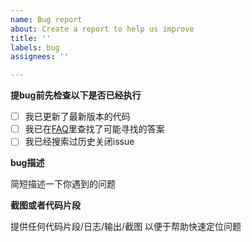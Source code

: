 ```yaml
---
name: Bug report
about: Create a report to help us improve
title: ''
labels: bug
assignees: ''

---
```


**提bug前先检查以下是否已经执行**
- [ ] 我已更新了最新版本的代码
- [ ] 我已在[FAQ](https://github.com/danni-cool/wechatbot-webhook/issues/72)里查找了可能寻找的答案
- [ ] 我已经搜索过历史关闭issue

**bug描述**

简短描述一下你遇到的问题


**截图或者代码片段**

提供任何代码片段/日志/输出/截图 以便于帮助快速定位问题
